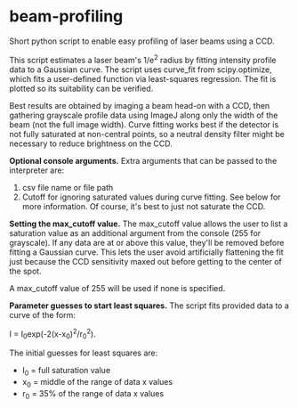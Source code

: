 # beam-profiling
Short python script to enable easy profiling of laser beams using a CCD.

This script estimates a laser beam's 1/e<sup>2</sup> radius by fitting intensity profile data to a Gaussian curve. The script uses curve_fit from scipy.optimize, which fits a user-defined function via least-squares regression. The fit is plotted so its suitability can be verified.

Best results are obtained by imaging a beam head-on with a CCD, then gathering grayscale profile data using ImageJ along only the width of the beam (not the full image width). Curve fitting works best if the detector is not fully saturated at non-central points, so a neutral density filter might be necessary to reduce brightness on the CCD.

**Optional console arguments.**
Extra arguments that can be passed to the interpreter are:
1. csv file name or file path
2. Cutoff for ignoring saturated values during curve fitting. See below for more information. Of course, it's best to just not saturate the CCD.

**Setting the max_cutoff value.**
The max_cutoff value allows the user to list a saturation value as an additional argument from the console (255 for grayscale). If any data are at or above this value, they'll be removed before fitting a Gaussian curve. This lets the user avoid artificially flattening the fit just because the CCD sensitivity maxed out before getting to the center of the spot.

A max_cutoff value of 255 will be used if none is specified.

**Parameter guesses to start least squares.**
The script fits provided data to a curve of the form:

I = I<sub>0</sub>exp(-2(x-x<sub>0</sub>)<sup>2</sup>/r<sub>0</sub><sup>2</sup>).

The initial guesses for least squares are:
* I<sub>0</sub> = full saturation value
* x<sub>0</sub> = middle of the range of data x values
* r<sub>0</sub> = 35% of the range of data x values

